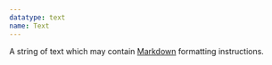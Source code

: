 ```yaml
---
datatype: text
name: Text
---
```


A string of text which may contain [Markdown](http://en.wikipedia.org/wiki/Markdown) formatting instructions.
